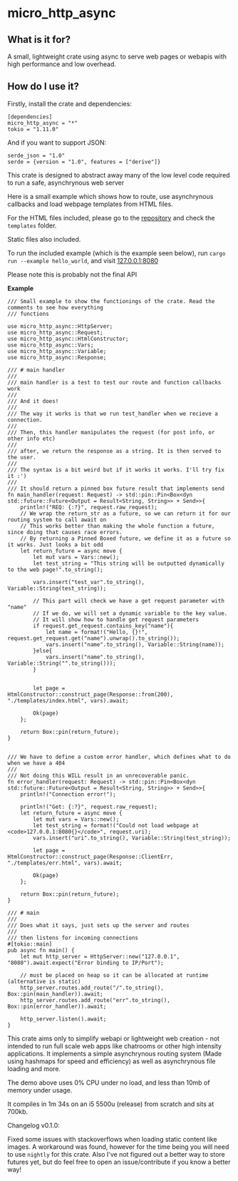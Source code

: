 # micro_http_async
## What is it for?

A small, lightweight crate using async to serve web pages or webapis with high performance and low overhead.

## How do I use it?

Firstly, install the crate and dependencies:

```
[dependencies]
micro_http_async = "*"
tokio = "1.11.0"
```

And if you want to support JSON:

```
serde_json = "1.0"
serde = {version = "1.0", features = ["derive"]}
```

This crate is designed to abstract away many of the low level code required to run a safe, asynchrynous web server

Here is a small example which shows how to route, use asynchrynous callbacks and load webpage templates from HTML files.

For the HTML files included, please go to the [repository](https://github.com/dimitribobkov/micro-http-async/) and check the `templates` folder.

Static files also included.

To run the included example (which is the example seen below), run `cargo run --example hello_world`, and visit [127.0.0.1:8080](http://127.0.0.1:8080)

Please note this is probably not the final API

**Example**
```
/// Small example to show the functionings of the crate. Read the comments to see how everything 
/// functions

use micro_http_async::HttpServer;
use micro_http_async::Request;
use micro_http_async::HtmlConstructor;
use micro_http_async::Vars;
use micro_http_async::Variable;
use micro_http_async::Response;

/// # main handler
/// 
/// main handler is a test to test our route and function callbacks work
/// 
/// And it does!
/// 
/// The way it works is that we run test_handler when we recieve a connection. 
/// 
/// Then, this handler manipulates the request (for post info, or other info etc)
/// 
/// after, we return the response as a string. It is then served to the user.
/// 
/// The syntax is a bit weird but if it works it works. I'll try fix it :')
/// 
/// It should return a pinned box future result that implements send
fn main_handler(request: Request) -> std::pin::Pin<Box<dyn std::future::Future<Output = Result<String, String>> + Send>>{
    println!("REQ: {:?}", request.raw_request);
    // We wrap the return_str as a future, so we can return it for our routing system to call await on
    // This works better than making the whole function a future, since doing that causes race errors.
    // By returning a Pinned Boxed future, we define it as a future so it works. Just looks a bit odd
    let return_future = async move { 
        let mut vars = Vars::new();
        let test_string = "This string will be outputted dynamically to the web page!".to_string();
        
        vars.insert("test_var".to_string(), Variable::String(test_string));

        // This part will check we have a get request parameter with "name"
        // If we do, we will set a dynamic variable to the key value.
        // It will show how to handle get request parameters
        if request.get_request.contains_key("name"){
            let name = format!("Hello, {}!", request.get_request.get("name").unwrap().to_string());
            vars.insert("name".to_string(), Variable::String(name));
        }else{
            vars.insert("name".to_string(), Variable::String("".to_string()));
        }


        let page = HtmlConstructor::construct_page(Response::from(200), "./templates/index.html", vars).await;

        Ok(page) 
    };

    return Box::pin(return_future);
}


/// We have to define a custom error handler, which defines what to do when we have a 404
/// 
/// Not doing this WILL result in an unrecoverable panic.
fn error_handler(request: Request) -> std::pin::Pin<Box<dyn std::future::Future<Output = Result<String, String>> + Send>>{
    println!("Connection error!");

    println!("Get: {:?}", request.raw_request);
    let return_future = async move {      
        let mut vars = Vars::new();
        let test_string = format!("Could not load webpage at <code>127.0.0.1:8080{}</code>", request.uri);
        vars.insert("uri".to_string(), Variable::String(test_string));

        let page = HtmlConstructor::construct_page(Response::ClientErr, "./templates/err.html", vars).await;
        
        Ok(page) 
    };

    return Box::pin(return_future);
}

/// # main
/// 
/// Does what it says, just sets up the server and routes
/// 
/// then listens for incoming connections
#[tokio::main]
pub async fn main() {
    let mut http_server = HttpServer::new("127.0.0.1", "8080").await.expect("Error binding to IP/Port");
    
    // must be placed on heap so it can be allocated at runtime (alternative is static)
    http_server.routes.add_route("/".to_string(), Box::pin(main_handler)).await;
    http_server.routes.add_route("err".to_string(), Box::pin(error_handler)).await;

    http_server.listen().await;
}
```

This crate aims only to simplify webapi or lightweight web creation - not intended to run full scale web apps like chatrooms
or other high intensity applications. It implements a simple asynchrynous routing system (Made using hashmaps for speed and efficiency)
as well as asynchrynous file loading and more. 

The demo above uses 0% CPU under no load, and less than 10mb of memory under usage.

It compiles in 1m 34s on an i5 5500u (release) from scratch and sits at 700kb.

Changelog v0.1.0:

Fixed some issues with stackoverflows when loading static content like images. 
A workaround was found, however for the time being you will need to use `nightly`
for this crate. Also I've not figured out a better way to store futures yet, but do 
feel free to open an issue/contribute if you know a better way!